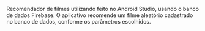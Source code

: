 Recomendador de filmes utilizando feito no Android Studio, usando o banco de dados Firebase. O aplicativo recomende um filme aleatório cadastrado no banco de dados, conforme os parâmetros escolhidos.
